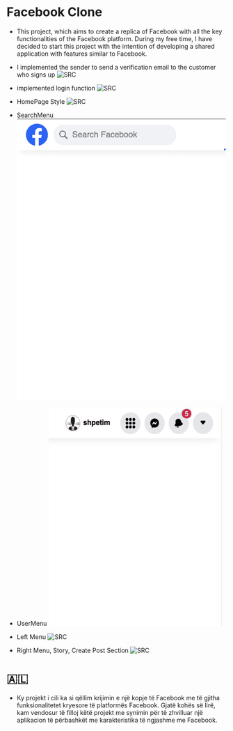 # Facebook Clone

- This project, which aims to create a replica of Facebook with all the key functionalities of the Facebook platform. During my free time, I have decided to start this project with the intention of developing a shared application with features similar to Facebook.

- I implemented the sender to send a verification email to the customer who signs up
  ![SRC](https://raw.githubusercontent.com/shpetimaliu/facebook-clone/master/backend/screenshot/Screenshot%202023-10-11%20at%202.19.47%E2%80%AFAM.png)

- implemented login function
  ![SRC](https://raw.githubusercontent.com/shpetimaliu/facebook-clone/master/backend/screenshot/Screenshot%202023-10-11%20at%202.34.23%E2%80%AFPM.png)

- HomePage Style
  ![SRC](https://raw.githubusercontent.com/shpetimaliu/facebook-clone/master/frontend/screenshot/Screenshot%202023-10-12%20at%201.05.56%E2%80%AFAM.png)

- SearchMenu
  ![SRC](https://raw.githubusercontent.com/shpetimaliu/facebook-clone/master/frontend/screenshot/searchMenu.gif)

- UserMenu
  ![SRC](https://raw.githubusercontent.com/shpetimaliu/facebook-clone/master/frontend/screenshot/userMedia.gif)

- Left Menu
  ![SRC](https://github.com/shpetimaliu/facebook-clone/blob/master/frontend/screenshot/Screenshot%202023-10-17%20at%205.13.03%E2%80%AFPM.png?raw=true)

- Right Menu, Story, Create Post Section
  ![SRC](https://raw.githubusercontent.com/shpetimaliu/facebook-clone/master/frontend/screenshot/Screenshot%202023-10-17%20at%207.19.39%E2%80%AFPM.png)

# 🇦🇱

- Ky projekt i cili ka si qëllim krijimin e një kopje të Facebook me të gjitha funksionalitetet kryesore të platformës Facebook. Gjatë kohës së lirë, kam vendosur të filloj këtë projekt me synimin për të zhvilluar një aplikacion të përbashkët me karakteristika të ngjashme me Facebook.
